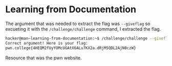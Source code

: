 # Learning from Documentation
The argument that was needed to extract the flag was `--giveflag` so excueting it with the `/challenge/challenge` command, I extracted the flag.

```bash
hacker@man~learning-from-documentation:~$ /challenge/challenge --giveflag
Correct argument! Here is your flag:
pwn.college{4HEQM2fUyYOMcUGAtX6ALu7KX2a.dRjM5QDL2AjN0czW}
```
Resource that was the pwn website.
